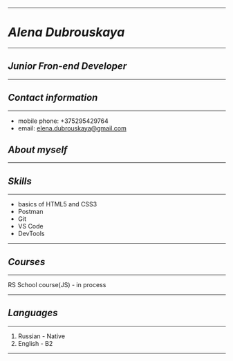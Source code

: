 *********************
# ***Alena Dubrouskaya***
*********************
## ***Junior Fron-end Developer***
*********************
## ***Contact information***
*********************
* mobile phone: +375295429764
* email: elena.dubrouskaya@gmail.com
## ***About myself***
*********************
## ***Skills***
*********************
* basics of HTML5 and CSS3
* Postman
* Git
* VS Code
* DevTools
********************
## ***Courses***
*********************
RS School course(JS) - in process
*********************
## ***Languages***
*********************
1. Russian - Native
2. English - B2
*********************
